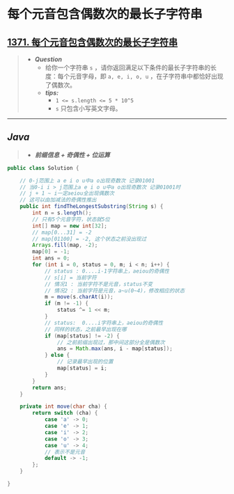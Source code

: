# 每个元音包含偶数次的最长子字符串

## [1371. 每个元音包含偶数次的最长子字符串](https://leetcode.cn/problems/find-the-longest-substring-containing-vowels-in-even-counts/)

> - ***Question***
>   - 给你一个字符串 `s` ，请你返回满足以下条件的最长子字符串的长度：每个元音字母，即 `a, e, i, o, u` ，在子字符串中都恰好出现了偶数次。
>   - ***tips:***
>     - `1 <= s.length <= 5 * 10^5`
>     - `s` 只包含小写英文字母。

---

## *Java*

> - ***前缀信息 + 奇偶性 + 位运算***

```java
public class Solution {

    // 0-j范围上 a e i o u中a o出现奇数次 记录01001
    // 当0-i i > j范围上a e i o u中a o出现奇数次 记录01001时
    // j + 1 ~ i一定aeiou全出现偶数次
    // 这可以由加减法的奇偶性推出
    public int findTheLongestSubstring(String s) {
        int n = s.length();
        // 只有5个元音字符，状态就5位
        int[] map = new int[32];
        // map[0...31] = -2
        // map[01100] = -2, 这个状态之前没出现过
        Arrays.fill(map, -2);
        map[0] = -1;
        int ans = 0;
        for (int i = 0, status = 0, m; i < n; i++) {
            // status : 0....i-1字符串上，aeiou的奇偶性
            // s[i] = 当前字符
            // 情况1 : 当前字符不是元音，status不变
            // 情况2 : 当前字符是元音，a~u(0~4)，修改相应的状态
            m = move(s.charAt(i));
            if (m != -1) {
                status ^= 1 << m;
            }
            // status:  0....i字符串上，aeiou的奇偶性
            // 同样的状态，之前最早出现在哪
            if (map[status] != -2) {
                // 之前前缀出现过，那中间这部分全是偶数次
                ans = Math.max(ans, i - map[status]);
            } else {
                // 记录最早出现的位置
                map[status] = i;
            }
        }
        return ans;
    }

    private int move(char cha) {
        return switch (cha) {
            case 'a' -> 0;
            case 'e' -> 1;
            case 'i' -> 2;
            case 'o' -> 3;
            case 'u' -> 4;
            // 表示不是元音
            default -> -1;
        };
    }

}
```

